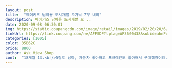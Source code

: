 ```yaml
---
layout: post 
title:  "메이키즈 남아용 도시개발 오가닉 7부 내의" 
description: 메이키즈 남아용 도시개발 오 ..
date: 2020-09-08 06:30:01 
img: https://static.coupangcdn.com/image/retail/images/2019/02/20/20/6/2fde8a9c-0f6e-4064-9b9b-adc9066d1c76.jpg 
linkUrl: https://link.coupang.com/re/AFFSDP?lptag=AF3600438&subid=ahnPublicAsk&pageKey=189265929&itemId=540444009&vendorItemId=4413549290&traceid=V0-113-81c8f6fda235d319 
categories: [1005] 
color: 35B62C 
price: 8800 
author: Ask View Shop 
cont:  "18개월 13.<br/>5킬로 남아, 자동차 좋아하고 포크레인도 좋아해서 구매해줬어요.<br/> 건조기 돌리니 살짝 줄어 딱 맞아요!<br/>2살터울 남아 둘 키우는데요<br/>40개월이지만.<br/>.<br/>11킬로될까말까라서효<br/>4살 아이가 동생보며 이쁘네 이래서 형꺼도 구매했고요<br/>110을 주로입는데 그래도 애가 커가니까 120주문했드니 많이 크내요.<br/><br/>건조기 23분 돌려도 다 말라요<br/>귀티난다고할까ㅋㅋ 째뜬 이뻐요<br/>그래도 어깨가 나오고 그러진않았어효<br/>근데 좀 길이감이 길어서 보온이 되니까 좋내요<br/>길이감이 길어서 좋을수도 나쁠수도있는데효<br/>다들이쁘다네요<br/>더 구입하래요^^ㅋ<br/>덥더라도 수면시는 체온이 좀 내려가니까효<br/>바지는 좀 길고 날도 더워서... <br/><br/>배가 훌렁훌렁나와있더라고요<br/>블랙바지는 땀이 많을때 입으면 가랭이에 보풀이껴서 낮에만 입히는편이에요<br/>빨아도 금방 마르는 소재고요<br/>상의보단 바지가 더 부드러웠어효<br/>색감은 노란색이 혼합되서 아기아기하면서 이뻐요<br/>색감이 꿀벌생각나듯 너무 귀엽고 상큼해서 골랐는데 괜찮았어효<br/>손빨래해서 툭툭털어 뱐나절있어도 마르고요<br/>아기가 작아효<br/>안먹으니까 안찌는거겠죠.<br/>흑흑<br/>옷이 끝쪽이 넓은 옷이라 길면 긴대로 짧으면 짧은대로<br/>요새 잘때 바지안에 넣어서 입히면 덥고 답답할까바 빼놓는데 굴러다니면서 자는터라<br/>우선은 아이가 아주 편해해요<br/>울 아이가 이뻐보이게 하는 옷이예요<br/>일단 상의만입혀서 찍어보았어효<br/>자는 집에서도 칠부로 입히는편이에요<br/>작아져도 크게 입어도 귀요미 귀요미한 옷이예요<br/>잘 어울리고 이뻐요<br/>잘때는 어두운계열은 잘 안입혀요<br/>재질이 얇기는한데 부드럽진않구요<br/>저는 이옷 작년에도 입혔는데요<br/>저는 좋내요<br/>저희 엄마가 몇개씩 샀냐며<br/>전 1개씩 더 구입하려고요<br/>제가 작년부터 입혀서 90 100 110 120 다 입혀봤는데<br/>좋아서 여분으로 더 구매했어요^^<br/>" 
---
```

